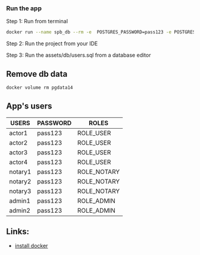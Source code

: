 ### Run the app

Step 1: Run from terminal
```bash
docker run --name spb_db --rm -e  POSTGRES_PASSWORD=pass123 -e POSTGRES_DB=taxSys --net=host -v pgdata14:/var/lib/postgresql/data  -d postgres:14
```
Step 2: Run the project from your IDE

Step 3: Run the assets/db/users.sql from a database editor

## Remove db data
```bash
docker volume rm pgdata14
```

## App's users
| USERS   | PASSWORD | ROLES       |
|---------|----------|-------------|
| actor1  | pass123  | ROLE_USER   |
| actor2  | pass123  | ROLE_USER   |
| actor3  | pass123  | ROLE_USER   |
| actor4  | pass123  | ROLE_USER   |
| notary1 | pass123  | ROLE_NOTARY |
| notary2 | pass123  | ROLE_NOTARY |
| notary3 | pass123  | ROLE_NOTARY |
| admin1  | pass123  | ROLE_ADMIN  |
| admin2  | pass123  | ROLE_ADMIN  |



## Links:
* [install docker](https://tinyurl.com/2m3bhahn)